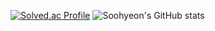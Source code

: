 [![Solved.ac Profile](https://mazassumnida.wtf/api/v2/generate_badge?boj=hallov)](https://solved.ac/hallov)
![Soohyeon's GitHub stats](https://github-readme-stats.vercel.app/api?username=hallov012&show_icons=true&theme=radical)
